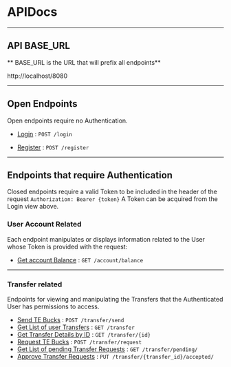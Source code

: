 # APIDocs

---
## API BASE_URL 
** BASE_URL is the URL that will prefix all endpoints**

http://localhost/8080



---

## Open Endpoints

Open endpoints require no Authentication.

* [Login](authorization/login.md) : `POST /login`

* [Register](authorization/register.md) : `POST /register`

---

## Endpoints that require Authentication

Closed endpoints require a valid Token to be included in the header of the
request `Authorization: Bearer {token}` A Token can be acquired from the Login view above.

### User Account Related

Each endpoint manipulates or displays information related to the User whose
Token is provided with the request:

* [Get account Balance](account/getBalance.md) : `GET /account/balance`

---

### Transfer related

Endpoints for viewing and manipulating the Transfers that the Authenticated User has permissions to access.

* [Send TE Bucks](transfer/sendTEBucks.md) : `POST /transfer/send`
* [Get List of user Transfers](transfer/getTransfers.md) : `GET /transfer`
* [Get Transfer Details by ID](transfer/getTransferById.md) : `GET /transfer/{id}`
* [Request TE Bucks](transfer/requestTEBucks.md) : `POST /transfer/request`
* [Get List of pending Transfer Requests](transfer/getPendingTransfers.md) : `GET /transfer/pending/`
* [Approve Transfer Requests](transfer/approveTransfer.md) : `PUT /transfer/{transfer_id}/accepted/`